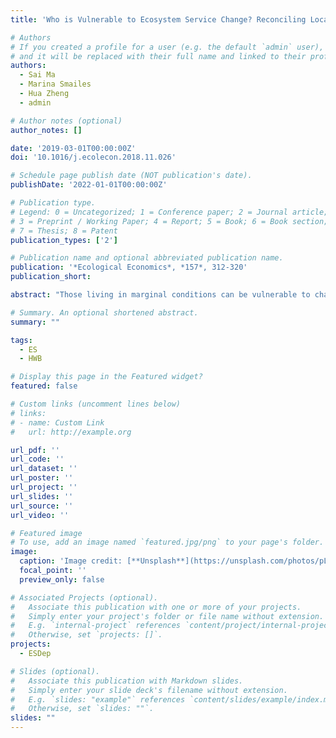 ```yaml
---
title: 'Who is Vulnerable to Ecosystem Service Change? Reconciling Locally Disaggregated Ecosystem Service Supply and Demand'

# Authors
# If you created a profile for a user (e.g. the default `admin` user), write the username (folder name) here
# and it will be replaced with their full name and linked to their profile.
authors:
  - Sai Ma
  - Marina Smailes
  - Hua Zheng
  - admin

# Author notes (optional)
author_notes: []

date: '2019-03-01T00:00:00Z'
doi: '10.1016/j.ecolecon.2018.11.026'

# Schedule page publish date (NOT publication's date).
publishDate: '2022-01-01T00:00:00Z'

# Publication type.
# Legend: 0 = Uncategorized; 1 = Conference paper; 2 = Journal article;
# 3 = Preprint / Working Paper; 4 = Report; 5 = Book; 6 = Book section;
# 7 = Thesis; 8 = Patent
publication_types: ['2']

# Publication name and optional abbreviated publication name.
publication: '*Ecological Economics*, *157*, 312-320'
publication_short: 

abstract: "Those living in marginal conditions can be vulnerable to changes in ecosystem services. Assessing vulnerability to ecosystem service change at disaggregated and community-relevant spatial scales is virtually absent in the literature. In this paper we develop a method to spatially assess communities' vulnerability to ecosystem service change by estimating trends in ecosystem service supply and demand interactions over time. We apply this method to analyze supply and demand dynamics around water security for 3873 settlements in the Miyun Reservoir watershed near Beijing, China. Community settlements were identified with high-resolution satellite imagery, allowing for a disaggregated assessment of supply and demand dynamics at a very fine spatial scale. Settlement-level demand trends are calculated with commonly available government statistics. Supply trends are estimated with land use data and common ecosystem service modeling software. Notably, our calculation of settlement-level ES supply is spatially aware, taking into account upstream communities' water needs. Our re- sults reveal patterns of community vulnerability across the landscape and suggest ways to identify mechanisms that underlie communities' vulnerability risk. By analyzing trends over two periods, we are able to identify clusters that appear to adopt more sustainable management practices over time, and places where vulnerability to ES changes seems to persist."

# Summary. An optional shortened abstract.
summary: ""

tags: 
  - ES 
  - HWB

# Display this page in the Featured widget?
featured: false

# Custom links (uncomment lines below)
# links:
# - name: Custom Link
#   url: http://example.org

url_pdf: ''
url_code: ''
url_dataset: ''
url_poster: ''
url_project: ''
url_slides: ''
url_source: ''
url_video: ''

# Featured image
# To use, add an image named `featured.jpg/png` to your page's folder.
image:
  caption: 'Image credit: [**Unsplash**](https://unsplash.com/photos/pLCdAaMFLTE)'
  focal_point: ''
  preview_only: false

# Associated Projects (optional).
#   Associate this publication with one or more of your projects.
#   Simply enter your project's folder or file name without extension.
#   E.g. `internal-project` references `content/project/internal-project/index.md`.
#   Otherwise, set `projects: []`.
projects:
  - ESDep

# Slides (optional).
#   Associate this publication with Markdown slides.
#   Simply enter your slide deck's filename without extension.
#   E.g. `slides: "example"` references `content/slides/example/index.md`.
#   Otherwise, set `slides: ""`.
slides: ""
---
```


